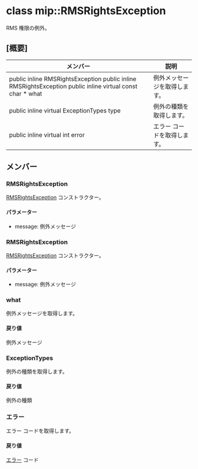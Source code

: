 # <a name="class-miprmsrightsexception"></a>class mip::RMSRightsException 
RMS 権限の例外。
## <a name="summary"></a>[概要]
 メンバー                        | 説明                                
--------------------------------|---------------------------------------------
public inline  RMSRightsException public inline  RMSRightsException public inline virtual const char * what | 例外メッセージを取得します。
public inline virtual ExceptionTypes type | 例外の種類を取得します。
public inline virtual int error | エラー コードを取得します。
## <a name="members"></a>メンバー
### <a name="rmsrightsexception"></a>RMSRightsException
[RMSRightsException](#classmip_1_1_r_m_s_rights_exception) コンストラクター。
#### <a name="parameters"></a>パラメーター
* message: 例外メッセージ
### <a name="rmsrightsexception"></a>RMSRightsException
[RMSRightsException](#classmip_1_1_r_m_s_rights_exception) コンストラクター。
#### <a name="parameters"></a>パラメーター
* message: 例外メッセージ
### <a name="what"></a>what
例外メッセージを取得します。
#### <a name="returns"></a>戻り値
例外メッセージ
### <a name="exceptiontypes"></a>ExceptionTypes
例外の種類を取得します。
#### <a name="returns"></a>戻り値
例外の種類
### <a name="error"></a>エラー
エラー コードを取得します。
#### <a name="returns"></a>戻り値
[エラー](#classmip_1_1_error) コード